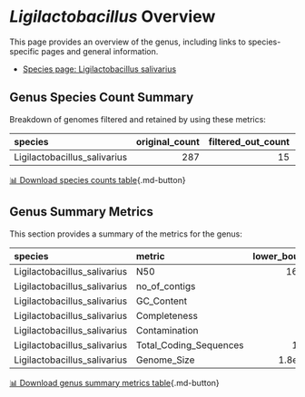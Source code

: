 # *Ligilactobacillus* Overview
This page provides an overview of the genus, including links to species-specific pages and general information.

- [Species page: Ligilactobacillus salivarius](Ligilactobacillus_salivarius/index.md)
## Genus Species Count Summary
Breakdown of genomes filtered and retained by using these metrics:

| species                      |   original_count |   filtered_out_count |   final_count |
|:-----------------------------|-----------------:|---------------------:|--------------:|
| Ligilactobacillus_salivarius |              287 |                   15 |           272 |


[📊 Download species counts table](species_counts.csv){.md-button}
## Genus Summary Metrics
This section provides a summary of the metrics for the genus:

| species                      | metric                 |   lower_bounds |   upper_bounds |
|:-----------------------------|:-----------------------|---------------:|---------------:|
| Ligilactobacillus_salivarius | N50                    |    16000       |      nan       |
| Ligilactobacillus_salivarius | no_of_contigs          |      nan       |      260       |
| Ligilactobacillus_salivarius | GC_Content             |       32       |       34       |
| Ligilactobacillus_salivarius | Completeness           |       93       |      nan       |
| Ligilactobacillus_salivarius | Contamination          |      nan       |        4       |
| Ligilactobacillus_salivarius | Total_Coding_Sequences |     1700       |     2400       |
| Ligilactobacillus_salivarius | Genome_Size            |        1.8e+06 |        2.4e+06 |


[📊 Download genus summary metrics table](genus_summary_metrics.csv){.md-button}
